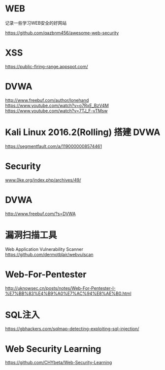 # WEB
记录一些学习WEB安全的好网站  

https://github.com/qazbnm456/awesome-web-security  

# XSS
https://public-firing-range.appspot.com/  

# DVWA
http://www.freebuf.com/author/lonehand   
https://www.youtube.com/watch?v=o7RxE_BzV4M  
https://www.youtube.com/watch?v=7TJ_F-vTMsw  


# Kali Linux 2016.2(Rolling) 搭建 DVWA  
https://segmentfault.com/a/1190000008574461  



# Security
www.0ke.org/index.php/archives/49/  

# DVWA
http://www.freebuf.com/?s=DVWA  

# 漏洞扫描工具
Web Application Vulnerability Scanner  
https://github.com/dermotblair/webvulscan  

# Web-For-Pentester
http://uknowsec.cn/posts/notes/Web-For-Pentester-I-%E7%BB%83%E4%B9%A0%E7%AC%94%E8%AE%B0.html  

# SQL注入
https://gbhackers.com/sqlmap-detecting-exploiting-sql-injection/  

# Web Security Learning
https://github.com/CHYbeta/Web-Security-Learning  




